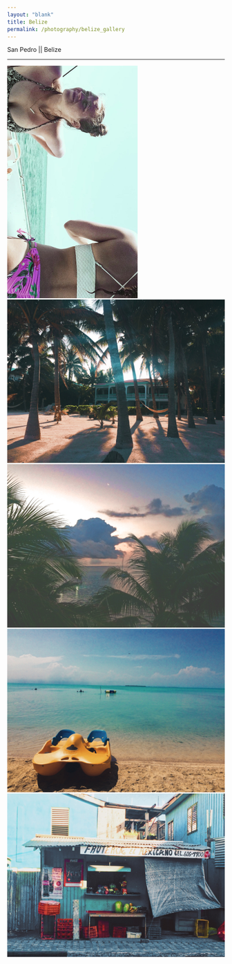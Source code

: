 ```yaml
---
layout: "blank"
title: Belize
permalink: /photography/belize_gallery
---
```

<div class="belize-img">
  <div class="row">
      <div class="gallery-header">
        <p class="belize-header-text"> San Pedro || Belize </p>
          <hr class="small-hr">
      </div>
    </div>
</div>

<div class="row belize-gallery">
  <div class="col-6">
    <img src="/images/Sanpedro_boat.jpg" style="height: 60%; width:60%">
  </div>
  <div class="col-4">
    <img src="/images/Sanpedro_morning.jpg">
    <img src="/images/Sanpedro_sunrise.jpg">
  </div>
  <div class="col-4">
    <img src="/images/Sanpedro_paddleboat.jpg">
    <img src="/images/Sanpedro_market.jpg">
  </div>
  </div>

  <!-- <div class="col-10">
    <img src="/images/Sanpedro_market.jpg">
    <img src="/images/Sanpedro_morning.jpg">
    <img src="/images/Sanpedro_paddleboat.jpg">
    <img src="/images/Sanpedro_paddleboat.jpg">
  </div>
</div> -->
